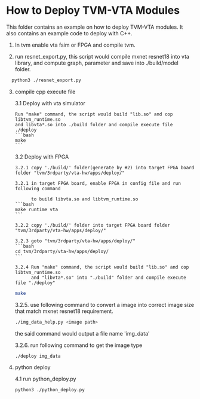 <!--- Licensed to the Apache Software Foundation (ASF) under one -->
<!--- or more contributor license agreements.  See the NOTICE file -->
<!--- distributed with this work for additional information -->
<!--- regarding copyright ownership.  The ASF licenses this file -->
<!--- to you under the Apache License, Version 2.0 (the -->
<!--- "License"); you may not use this file except in compliance -->
<!--- with the License.  You may obtain a copy of the License at -->

<!---   http://www.apache.org/licenses/LICENSE-2.0 -->

<!--- Unless required by applicable law or agreed to in writing, -->
<!--- software distributed under the License is distributed on an -->
<!--- "AS IS" BASIS, WITHOUT WARRANTIES OR CONDITIONS OF ANY -->
<!--- KIND, either express or implied.  See the License for the -->
<!--- specific language governing permissions and limitations -->
<!--- under the License. -->


How to Deploy TVM-VTA Modules
=========================
This folder contains an example on how to deploy TVM-VTA modules.
It also contains an example code to deploy with C++.

1. In tvm enable vta fsim or FPGA and compile tvm.

2. run resnet_export.py, this script would compile mxnet resnet18 into vta library, and
   compute graph, parameter and save into ./build/model folder.

```bash
  python3 ./resnet_export.py
```

3. compile cpp execute file

   3.1 Deploy with vta simulator

       Run "make" command, the script would build "lib.so" and cop libtvm_runtime.so
       and libvta*.so into ./build folder and compile execute file ./deploy
       ```bash
       make
       ```

   3.2 Deploy with FPGA

       3.2.1 copy './build/' folder(generate by #2) into target FPGA board folder "tvm/3rdparty/vta-hw/apps/deploy/"

       3.2.1 in target FPGA board, enable FPGA in config file and run following command

             to build libvta.so and libtvm_runtime.so
       ```bash
       make runtime vta
       ```

       3.2.2 copy './build/' folder into target FPGA board folder "tvm/3rdparty/vta-hw/apps/deploy/"

       3.2.3 goto "tvm/3rdparty/vta-hw/apps/deploy/"
       ```bash
       cd tvm/3rdparty/vta-hw/apps/deploy/
       ```

       3.2.4 Run "make" command, the script would build "lib.so" and cop libtvm_runtime.so
             and "libvta*.so" into "./build" folder and compile execute file "./deploy"
      ```bash
      make
      ```
  
      3.2.5. use following command to convert a image into correct image size that match mxnet resnet18 requirement.
      ```bash
      ./img_data_help.py <image path>
      ```
      the said command would output a file name 'img_data'

      3.2.6. run following command to get the image type
      ```bash
      ./deploy img_data
      ```
4. python deploy

      4.1 run python_deploy.py

      ```bash
      python3 ./python_deploy.py
      ```
